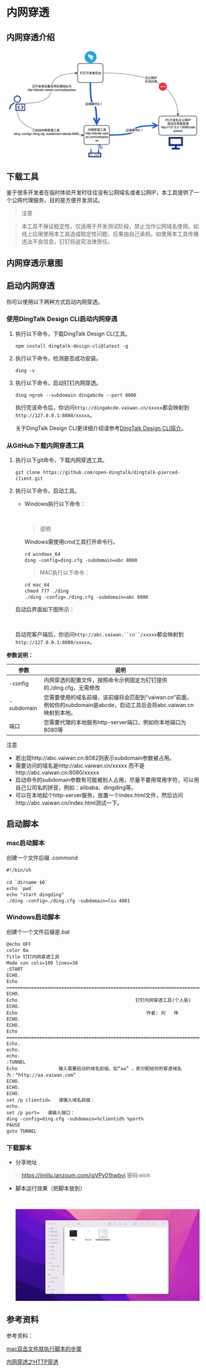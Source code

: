 

# 内网穿透

## 内网穿透介绍

![p163821](file/p163821.png)



## 下载工具

鉴于很多开发者在临时体验开发时往往没有公网域名或者公网IP，本工具提供了一个公网代理服务，目的是方便开发测试。



> 注意 

> 本工具不保证稳定性，仅适用于开发测试阶段，禁止当作公网域名使用。如线上应用使用本工具造成稳定性问题，后果由自己承担。如使用本工具传播违法不良信息，钉钉将追究法律责任。

## 内网穿透示意图

## 启动内网穿透

你可以使用以下两种方式启动内网穿透。

### 使用DingTalk Design CLI启动内网穿透

1. 执行以下命令，下载DingTalk Design CLI工具。

   ```
   npm install dingtalk-design-cli@latest -g

   ```

2. 执行以下命令，检测是否成功安装。

   ```
   ding -v

   ```

3. 执行以下命令，启动钉钉内网穿透。

   ```
   ding ngrok --subdomain dingabcde --port 8080

   ```

   执行完该命令后，你访问`http://dingabcde.vaiwan.cn/xxxxx`都会映射到`http://127.0.0.1:8080/xxxxx`。

   关于DingTalk Design CLI更详细介绍请参考[DingTalk Design CLI简介](https://open.dingtalk.com/document/resourcedownload/introduction)。

### 从GitHub下载内网穿透工具

1. 执行以下git命令，下载内网穿透工具。

   ```
   git clone https://github.com/open-dingtalk/dingtalk-pierced-client.git 
   ```

2. 执行以下命令，启动工具。

   - Windows执行以下命令：

     ​

     >  说明 

     Windows需使用cmd工具打开命令行。

     ```
     cd windows_64
     ding -config=ding.cfg -subdomain=abc 8080

     ```

     > MAC执行以下命令：

     ```
     cd mac_64
     chmod 777 ./ding
     ./ding -config=./ding.cfg -subdomain=abc 8080

     ```

   启动后界面如下图所示：

   ​

   启动完客户端后，你访问`http://abc.vaiwan.``cn``/xxxxx`都会映射到`http://127.0.0.1:8080/xxxxx`。

**参数说明：**

| 参数         | 说明                                       |
| ---------- | ---------------------------------------- |
| -config    | 内网穿透的配置文件，按照命令示例固定为钉钉提供的./ding.cfg，无需修改  |
| -subdomain | 您需要使用的域名前缀，该前缀将会匹配到“vaiwan.cn”前面，例如你的subdomain是abcde，启动工具后会将abc.vaiwan.cn映射到本地。 |
| 端口         | 您需要代理的本地服务http-server端口，例如你本地端口为8080等    |



注意

- 若出现http://abc.vaiwan.cn:8082则表示subdomain参数被占用。
- 需要访问的域名是http://abc.vaiwan.cn/xxxxx 而不是http://abc.vaiwan.cn:8080/xxxxx
- 启动命令的subdomain参数有可能被别人占用，尽量不要用常用字符，可以用自己公司名的拼音，例如：alibaba、dingding等。
- 可以在本地起个http-server服务，放置一个index.html文件，然后访问http://abc.vaiwan.cn/index.html测试一下。

## 启动脚本

### mac启动脚本

创建一个文件后缀 .commond

~~~~
#!/bin/sh
 
cd `dirname $0`
echo `pwd`
echo "start dingding"
./ding -config=./ding.cfg -subdomain=liu 4001
~~~~


### Windows启动脚本

创建个一个文件后缀是.bat

~~~~
@echo OFF
color 0a
Title 钉钉内网穿透工具
Mode con cols=109 lines=30
:START
ECHO.
Echo                  ==========================================================================
ECHO.
Echo                                           钉钉内网穿透工具(个人版)
ECHO.
Echo                                               作者: 刘   伟
ECHO.
ECHO.									  
Echo                  ==========================================================================
Echo.
echo.
echo.
:TUNNEL
Echo               输入需要启动的域名前缀，如“aa” ，即分配给你的穿透域名为：“http://aa.vaiwan.com”              
ECHO.
ECHO.
ECHO.
set /p clientid=   请输入域名前缀：
echo.
set /p port=   请输入端口：
ding -config=ding.cfg -subdomain=%clientid% %port%
PAUSE
goto TUNNEL

~~~~

### 下载脚本

- 分享地址

> https://jinlilu.lanzoum.com/igVPy01hwbvi
> 密码:eioh
>
- 脚本运行效果（把脚本放到）

  ​

  ![Mar-15-202216-45-32](file/16-45-32.gif)



## 参考资料

参考资料：

[mac双击文件就执行脚本的步骤](https://www.hangge.com/blog/cache/detail_2598.html)

[内网穿透之HTTP穿透](https://open.dingtalk.com/document/resourcedownload/http-intranet-penetration)


